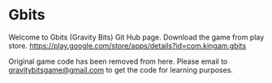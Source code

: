 # Gbits

Welcome to Gbits (Gravity Bits) Git Hub page.
Download the game from play store.
https://play.google.com/store/apps/details?id=com.kingam.gbits

Original game code has been removed from here.
Please email to gravitybitsgame@gmail.com to get the code for learning purposes.
